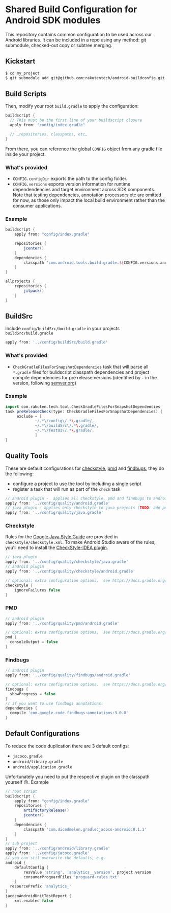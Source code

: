 # Shared Build Configuration for Android SDK modules

This repository contains common configuration to be used across our Android libraries.
It can be included in a repo using any method: git submodule, checked-out copy or subtree merging.

## Kickstart

```sh
$ cd my_project
$ git submodule add git@github.com:rakutentech/android-buildconfig.git config
```

## Build Scripts

Then, modify your root `build.gradle` to apply the configuration:

```groovy
buildscript {
  // This must be the first line of your buildscript closure
  apply from: "config/index.gradle"

  // …repositories, classpaths, etc…
}
```

From there, you can reference the global `CONFIG` object from any gradle file inside your project.

### What's provided

* `CONFIG.configDir` exports the path to the config folder.
* `CONFIG.versions` exports version information for runtime dependendencies and target environment across SDK components. Note that testing dependencies, annotation processors etc are omitted for now, as those only impact the local build environment rather than the consumer applications.

### Example

```groovy
buildscript {
    apply from: "config/index.gradle"

    repositories {
        jcenter()
    }
    dependencies {
        classpath "com.android.tools.build:gradle:${CONFIG.versions.android.plugin}"
    }
}

allprojects {
    repositories {
        jitpack()
    }
}
```

## BuildSrc

Include `config/buildSrc/build.gradle` in your projects `buildSrc/build.gradle`

```groovy
apply from: '../config/buildSrc/build.gradle'
```

### What's provided

* `CheckGradleFilesForSnapshotDependencies` task that will parse all `*.gradle` files for bulidscript classpath dependencies and project compile dependencies for pre release versions (identified by `-` in the version, following [semver.org](http://semver.org/))

### Example

```groovy
import com.rakuten.tech.tool.CheckGradleFilesForSnapshotDependencies
task preReleaseCheck(type: CheckGradleFilesForSnapshotDependencies) {
     exclude = [
             ~/.*\/config\/.*\.gradle/,
             ~/.*\/buildSrc\/.*\.gradle/,
             ~/.*\/TestUI\/.*\.gradle/,
             ]
}
```

## Quality Tools
These are default configurations for [checkstyle](https://github.com/checkstyle/checkstyle), [pmd](https://github.com/pmd/pmd) and [findbugs](https://github.com/findbugsproject/findbugs), they do the following:
* configure a project to use the tool by including a single script
* register a task that will run as part of the `check` task

```groovy
// android plugin -  applies all checkstyle, pmd and findbugs to android projects
apply from: '../config/quality/android.gradle'
// java plugin - applies only checkstyle to java projects (TODO: add pmd and findbugs)
apply from: '../config/quality/java.gradle'
```

### Checkstyle
Rules for the [Google Java Style Guide](https://google.github.io/styleguide/javaguide.html) are provided in `checkstyle/checkstyle.xml`.
To make Android Studio aware of the rules, you'll need to install the [CheckStyle-IDEA plugin](https://plugins.jetbrains.com/plugin/1065-checkstyle-idea).

```groovy
// java plugin
apply from: '../config/quality/checkstyle/java.gradle'
// android plugin
apply from: '../config/quality/checkstyle/android.gradle'

// optional: extra configuration options,  see https://docs.gradle.org/current/dsl/org.gradle.api.plugins.quality.CheckstyleExtension.html
checkstyle {
    ignoreFailures false
}
```

### PMD
```groovy
// android plugin
apply from: '../config/quality/pmd/android.gradle'

// optional: extra configuration options,  see https://docs.gradle.org/current/dsl/org.gradle.api.plugins.quality.PmdExtension.html
pmd {
  consoleOutput = false
}
```

### Findbugs
```groovy
// android plugin
apply from: '../config/quality/findbugs/android.gradle'

// optional: extra configuration options,  see https://docs.gradle.org/current/dsl/org.gradle.api.plugins.quality.FindBugsExtension.html
findbugs {
  showProgress = false
}
// if you want to use findbugs annotations:
dependencies {
  compile 'com.google.code.findbugs:annotations:3.0.0'
}
```

## Default Configurations

To reduce the code duplication there are 3 default configs:

* `jacoco.gradle`
* `android/library.gradle`
* `android/application.gradle`

Unfortunately you need to put the respective plugin on the classpath yourself 😢. Example


```groovy
// root script
buildscript {
    apply from: "config/index.gradle"
    repositories {
        artifactoryRelease()
        jcenter()
    }
    dependencies {
        classpath 'com.dicedmelon.gradle:jacoco-android:0.1.1'
    }
}
// sub project
apply from: '../config/android/library.gradle'
apply from: '../config/jacoco.gradle'
// you can stil overwrite the defaults, e.g.
android {
    defaultConfig {
        resValue 'string', 'analytics__version', project.version
        consumerProguardFiles 'proguard-rules.txt'
    }
  resourcePrefix 'analytics_'
}
jacocoAndroidUnitTestReport {
    xml.enabled false
}
```
